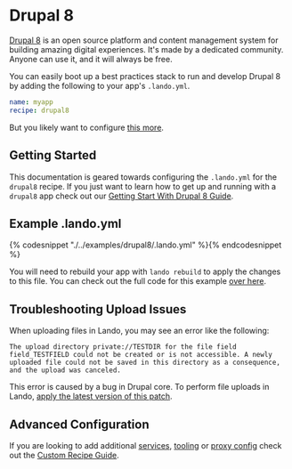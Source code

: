 Drupal 8
========

[Drupal 8](https://www.drupal.org/drupal-8.0) is an open source platform and content management system for building amazing digital experiences. It's made by a dedicated community. Anyone can use it, and it will always be free.

You can easily boot up a best practices stack to run and develop Drupal 8 by adding the following to your app's `.lando.yml`.

```yml
name: myapp
recipe: drupal8
```

But you likely want to configure [this more](#example).

Getting Started
---------------

This documentation is geared towards configuring the `.lando.yml` for the `drupal8` recipe. If you just want to learn how to get up and running with a `drupal8` app check out our [Getting Start With Drupal 8 Guide](./../tutorials/drupal8.md).


Example .lando.yml
------------------

{% codesnippet "./../examples/drupal8/.lando.yml" %}{% endcodesnippet %}

You will need to rebuild your app with `lando rebuild` to apply the changes to this file. You can check out the full code for this example [over here](https://github.com/lando/lando/tree/master/examples/drupal8-2).

Troubleshooting Upload Issues
-----------------------------

When uploading files in Lando, you may see an error like the following:

```
The upload directory private://TESTDIR for the file field field_TESTFIELD could not be created or is not accessible. A newly uploaded file could not be saved in this directory as a consequence, and the upload was canceled.
```

This error is caused by a bug in Drupal core. To perform file uploads in Lando, [apply the latest version of this patch](https://www.drupal.org/node/944582).

Advanced Configuration
----------------------

If you are looking to add additional [services](./../config/services.md), [tooling](./../config/tooling.md) or [proxy config](./../config/proxy.md) check out the [Custom Recipe Guide](./../tutorials/custom.md).
